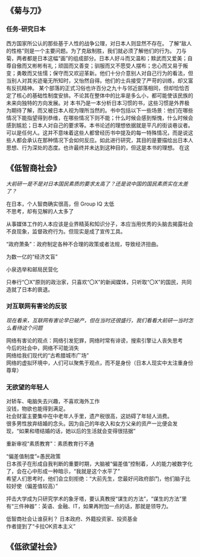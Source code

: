 ## 《菊与刀》
### 任务-研究日本

西方国家所公认的那些基于人性的战争公理，对日本人则显然不存在。
了解“敌人的性格”则是一个主要问题。为了克敌制胜，我们就必须了解他们的行为。
刀与菊，两者都是日本这幅“画”的组成部分。日本人好斗而又温和；黩武而又爱美；自尊自傲而又彬彬有礼；顽固而又善变；驯服而又不愿受人摆布；忠心而又易于叛变；勇敢而又怯懦；保守而又欢迎革新。他们十分介意别人对自己行为的看法，但当别人对其劣迹毫无所知时，又怡然自得。他们的士兵接受了严苛的训练，却又富有反抗精神。
某个部落的正式习俗也许百分之九十与邻近部落相同，但却恰恰否定了核心的基础性制度安排。不论其在整体中的比率是多么小，都可能使该民族的未来向独特的方向发展。对
本书乃是一本分析日本习惯的书，这些习惯是外界极为期待了解，而又被日本人视为理所当然的。书中包括以下一些场景：他们在哪些情况下能指望得到恭维，在哪些情况下则不能；什么时候会感到惭愧，什么时候会感到尴尬；日本人对自己的要求等。本书论述的理想依据就是平凡的街谈巷议者。可以是任何人。这并不意味着这些人都曾经历书中提及的每一特殊情况，而是说这些人都会承认在那种情况下会如何反应。如此进行研究，其目的是要描绘出日本人思想、行为深处的态度。也许最终并未达到这种目的，但这是本书的理想。 在这


## 《低智商社会》

*大前研一是不是对日本国民素质的要求太高了？还是说中国的国民素质实在太差了？*  


在日本，个人智商确实很高，但 Group IQ 太低  
不思考，却有见解的人太多了  

从事媒体工作的人本应该是业界精英和知识分子，本应当用优秀的头脑去揭露社会不良现象，监督政府行为。但现实是成了宣传工具。  

“政府萧条”：政府制定各种不合理的政策或者法规，导致经济扭曲。  

为数一亿的“经济文盲”

小泉选举和邮局民营化  

只奉行“〇X”原则的政治家，只喜欢“〇X”的新闻媒体，只听取“〇X”的国民，共同造就了日本的衰退。  

### 对互联网有害论的反驳
*现在看来，互联网有害论早已破产，但在当时还很盛行，我们看看大前研一当时怎么看待这个问题*

网络有害论的观点：网络引发犯罪，网络时常有诽谤，搜索引擎让人丧失思考  
今后的社会中，网络不可能消失  
网络给我们现代的“古希腊城市广场”  
网络的虚拟环境中，人们可以聚焦于观点，而不是身份（日本人现实中太注重身份尊卑）

### 无欲望的年轻人
对轿车、电脑失去兴趣，不喜欢海外工作  
没钱，物欲也能得到满足。  
社会财富主要集中在中老年人手里，遗产税很高，这妨碍了年轻人消费。  
很多男性放弃结婚的念头。因为自己的年收入和女方父亲的资产一比便会发现，“如果和塔结婚的话，她以后的生活就会变得很拮据”  

重新审视“素质教育”：素质教育行不通  

“偏差值制度”=愚民政策  
日本孩子在形成自我判断的重要时期，大脑被“偏差值”控制着，人的能力被数字化了，会在心中形成一种暗示，“我就是这个水平了”  
希望人们思考时，他们会立刻拒绝：“大前先生，您最好问政府部门，他们脑子比较好使（偏差值较高）”


抨击大学成为只研究学术的象牙塔，要认真教授“谋生的方法”，“谋生的方法”里有“三件神器”：英语、金融、IT，如果再附加一点的话，那就是领导力。


低智商社会让谁获利？
日本政府、外籍投资家、投资基金  
作者提到了“卡拉OK资本主义”  





## 《低欲望社会》
